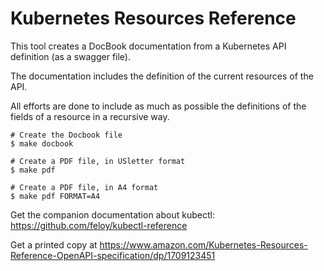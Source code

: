 # Kubernetes Resources Reference

This tool creates a DocBook documentation from a Kubernetes API definition (as a swagger file).

The documentation includes the definition of the current resources of the API.

All efforts are done to include as much as possible the definitions of the fields of a resource in a recursive way.

```
# Create the Docbook file
$ make docbook

# Create a PDF file, in USletter format
$ make pdf

# Create a PDF file, in A4 format
$ make pdf FORMAT=A4
```

Get the companion documentation about kubectl: https://github.com/feloy/kubectl-reference

Get a printed copy at https://www.amazon.com/Kubernetes-Resources-Reference-OpenAPI-specification/dp/1709123451
